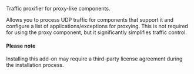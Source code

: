 Traffic proxifier for proxy-like components.

Allows you to process UDP traffic for components that support it and configure a list of applications/exceptions for proxying. This is not required for using the proxy component, but it significantly simplifies traffic control.

#### Please note
Installing this add-on may require a third-party license agreement during the installation process.

